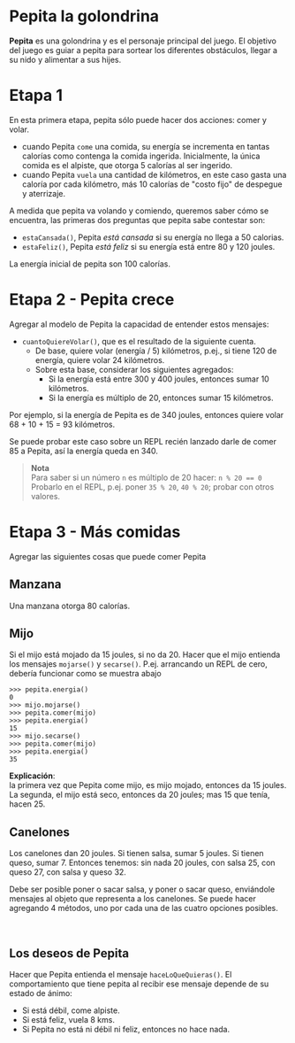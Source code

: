 # Pepita la golondrina
**Pepita** es una golondrina y es el personaje principal del juego. 
El objetivo del juego es guiar a pepita para sortear los diferentes obstáculos, llegar a su nido y alimentar a sus hijes.

# Etapa 1
En esta primera etapa, pepita sólo puede hacer dos acciones: comer y volar.
- cuando Pepita `come` una comida, su energía se incrementa en tantas calorías como contenga la comida ingerida.
  Inicialmente, la única comida es el alpiste, que otorga 5 calorías al ser ingerido.
- cuando Pepita `vuela` una cantidad de kilómetros, en este caso gasta una caloría por cada kilómetro, más 10 calorías de "costo fijo" de despegue y aterrizaje.

A medida que pepita va volando y comiendo, queremos saber cómo se encuentra, las primeras dos preguntas que pepita sabe contestar son:
- `estaCansada()`, Pepita _está cansada_ si su energía no llega a 50 calorias.
- `estaFeliz()`, Pepita _está feliz_ si su energía está entre 80 y 120 joules.

La energía inicial de pepita son 100 calorías.

# Etapa 2 - Pepita crece

Agregar al modelo de Pepita la capacidad de entender estos mensajes:
- `cuantoQuiereVolar()`, que es el resultado de la siguiente cuenta. <br> 
  - De base, quiere volar (energía / 5) kilómetros, p.ej., si tiene 120 de energía, quiere volar 24 kilómetros. 
  - Sobre esta base, considerar los siguientes agregados:
    - Si la energía está entre 300 y 400 joules, entonces sumar 10  kilómetros.
    - Si la energía es múltiplo de 20, entonces sumar 15 kilómetros. 
  
Por ejemplo, si la energía de Pepita es de 340 joules, entonces quiere volar 68 + 10 + 15 = 93 kilómetros. 
 
Se puede probar este caso sobre un REPL recién lanzado darle de comer 85 a Pepita, así la energía queda en 340.

> **Nota** <br>
> Para saber si un número `n` es múltiplo de 20 hacer: `n % 20 == 0` <br>
> Probarlo en el REPL, p.ej. poner `35 % 20`, `40 % 20`; probar con otros valores.

# Etapa 3 - Más comidas
Agregar las siguientes cosas que puede comer Pepita

## Manzana
Una manzana otorga 80 calorías.

## Mijo

Si el mijo está mojado da 15 joules, si no da 20. 
Hacer que el mijo entienda los mensajes `mojarse()` y `secarse()`.
P.ej. arrancando un REPL de cero, debería funcionar como se muestra abajo
  
```
>>> pepita.energia()
0
>>> mijo.mojarse()
>>> pepita.comer(mijo)
>>> pepita.energia()
15
>>> mijo.secarse()
>>> pepita.comer(mijo)
>>> pepita.energia()
35
```

**Explicación**: <br> 
la primera vez que Pepita come mijo, es mijo mojado, entonces da 15 joules.
La segunda, el mijo está seco, entonces da 20 joules; mas 15 que tenía, hacen 25.

## Canelones
Los canelones dan 20 joules. Si tienen salsa, sumar 5 joules. Si tienen queso, sumar 7.
Entonces tenemos: sin nada 20 joules, con salsa 25, con queso 27, con salsa y queso 32.

Debe ser posible poner o sacar salsa, y poner o sacar queso, enviándole mensajes al objeto que representa a los canelones. Se puede hacer agregando 4 métodos, uno por cada una de las cuatro opciones posibles.

<br>

## Los deseos de Pepita

Hacer que Pepita entienda el mensaje `haceLoQueQuieras()`. El comportamiento que tiene pepita al recibir ese mensaje depende de su estado de ánimo:
- Si está débil, come alpiste.
- Si está feliz, vuela 8 kms. 
- Si Pepita no está ni débil ni feliz, entonces no hace nada.


